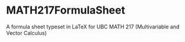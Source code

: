 # MATH217FormulaSheet
A formula sheet typeset in LaTeX for UBC MATH 217 (Multivariable and Vector Calculus)
